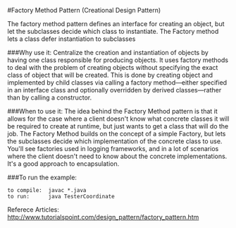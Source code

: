 #Factory Method Pattern (Creational Design Pattern)

The factory method pattern defines an interface for creating an object, but let the subclasses decide which class to instantiate. The Factory method lets a class defer instantiation to subclasses


###Why use it:
Centralize the creation and instantiation of objects by having one class responsible for producing objects. It uses factory methods to deal with the problem of creating objects without specifying the exact class of object that will be created. 
This is done by creating object and implemented by child classes via calling a factory method—either specified in an interface class and optionally overridden by derived classes—rather than by calling a constructor.


###When to use it:
The idea behind the Factory Method pattern is that it allows for the case where a client doesn't know what concrete classes it will be required to create at runtime, but just wants to get a class that will do the job. The Factory Method builds on the concept of a simple Factory, but lets the subclasses decide which implementation of the concrete class to use.  You'll see factories used in logging frameworks, and in a lot of scenarios where the client doesn't need to know about the concrete implementations. It's a good approach to encapsulation.


###To run the example:

    to compile:  javac *.java
    to run:      java TesterCoordinate

Referece Articles:  
http://www.tutorialspoint.com/design_pattern/factory_pattern.htm




